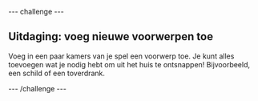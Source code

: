 \--- challenge \---

## Uitdaging: voeg nieuwe voorwerpen toe

Voeg in een paar kamers van je spel een voorwerp toe. Je kunt alles toevoegen wat je nodig hebt om uit het huis te ontsnappen! Bijvoorbeeld, een schild of een toverdrank.

\--- /challenge \---
